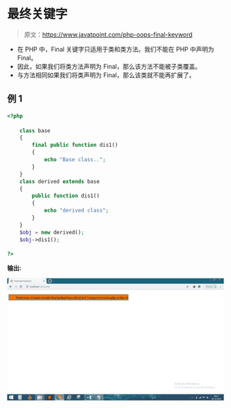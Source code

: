 # 最终关键字

> 原文：<https://www.javatpoint.com/php-oops-final-keyword>

*   在 PHP 中，Final 关键字只适用于类和类方法。我们不能在 PHP 中声明为 Final。
*   因此，如果我们将类方法声明为 Final，那么该方法不能被子类覆盖。
*   与方法相同如果我们将类声明为 Final，那么该类就不能再扩展了。

## 例 1

```php
<?php

	class base
	{
		final public function dis1()
		{
			echo "Base class..";
		}	
	}
	class derived extends base
	{
		public function dis1()
		{
			echo "derived class";
		}
	}
	$obj = new derived();
	$obj->dis1();

?>

```

**输出:**

![Final Keyword](img/24e8df2b291148de1a3cdf2ea16f9812.png)